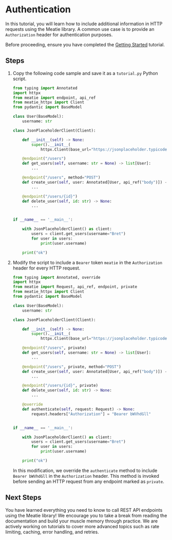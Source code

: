 # Authentication

In this tutorial, you will learn how to include additional information in HTTP requests using the Meatie library. A common use case is to provide an `Authorization` header for authentication purposes.

Before proceeding, ensure you have completed the [Getting Started](./getting_started.md) tutorial.

## Steps

1. Copy the following code sample and save it as a `tutorial.py` Python script.
    ```py
    from typing import Annotated
    import httpx
    from meatie import endpoint, api_ref
    from meatie_httpx import Client
    from pydantic import BaseModel

    class User(BaseModel):
        username: str

    class JsonPlaceholderClient(Client):

        def __init__(self) -> None:
            super().__init__(
                httpx.Client(base_url="https://jsonplaceholder.typicode.com"))

        @endpoint("/users")
        def get_users(self, username: str = None) -> list[User]:
            ...

        @endpoint("/users", method="POST")
        def create_user(self, user: Annotated[User, api_ref("body")]) -> User:
            ...

        @endpoint("/users/{id}")
        def delete_user(self, id: str) -> None:
            ...


    if __name__ == '__main__':

        with JsonPlaceholderClient() as client:
            users = client.get_users(username="Bret")
            for user in users:
                print(user.username)

        print("ok")
    ```

1. Modify the script to include a `Bearer` token `meatie` in the `Authorization` header for every HTTP request.

    ```py hl_lines="1 3 16 20 24 28 29 30"
    from typing import Annotated, override
    import httpx
    from meatie import Request, api_ref, endpoint, private
    from meatie_httpx import Client
    from pydantic import BaseModel

    class User(BaseModel):
        username: str

    class JsonPlaceholderClient(Client):

        def __init__(self) -> None:
            super().__init__(
                httpx.Client(base_url="https://jsonplaceholder.typicode.com"))

        @endpoint("/users", private)
        def get_users(self, username: str = None) -> list[User]:
            ...

        @endpoint("/users", private, method="POST")
        def create_user(self, user: Annotated[User, api_ref("body")]) -> User:
            ...

        @endpoint("/users/{id}", private)
        def delete_user(self, id: str) -> None:
            ...

        @override
        def authenticate(self, request: Request) -> None:
            request.headers["Authorization"] = "Bearer bWVhdGll"


    if __name__ == '__main__':

        with JsonPlaceholderClient() as client:
            users = client.get_users(username="Bret")
            for user in users:
                print(user.username)

        print("ok")
    ```

    In this modification, we override the `authenticate` method to include `Bearer bWVhdGll` in the `Authorization` header. This method is invoked before sending an HTTP request from any endpoint marked as `private`.

## Next Steps

You have learned everything you need to know to call REST API endpoints using the Meatie library! We encourage you to take a break from reading the documentation and build your muscle memory through practice. We are actively working on tutorials to cover more advanced topics such as rate limiting, caching, error handling, and retries.